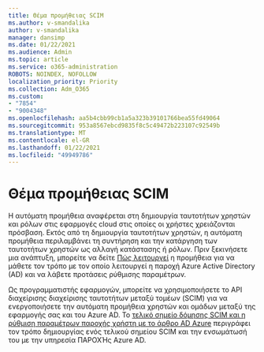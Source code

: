 ```yaml
---
title: Θέμα προμήθειας SCIM
ms.author: v-smandalika
author: v-smandalika
manager: dansimp
ms.date: 01/22/2021
ms.audience: Admin
ms.topic: article
ms.service: o365-administration
ROBOTS: NOINDEX, NOFOLLOW
localization_priority: Priority
ms.collection: Adm_O365
ms.custom:
- "7854"
- "9004348"
ms.openlocfilehash: aa5b4cbb99cb1a5a323b39101766bea55fd49064
ms.sourcegitcommit: 953a8567ebcd9835f8c5c49472b223107c92549b
ms.translationtype: MT
ms.contentlocale: el-GR
ms.lasthandoff: 01/22/2021
ms.locfileid: "49949786"
---
```

# <a name="scim-provisioning-issue"></a>Θέμα προμήθειας SCIM

Η αυτόματη προμήθεια αναφέρεται στη δημιουργία ταυτοτήτων χρηστών και ρόλων στις εφαρμογές cloud στις οποίες οι χρήστες χρειάζονται πρόσβαση. Εκτός από τη δημιουργία ταυτοτήτων χρηστών, η αυτόματη προμήθεια περιλαμβάνει τη συντήρηση και την κατάργηση των ταυτοτήτων χρηστών ως αλλαγή κατάστασης ή ρόλων. Πριν ξεκινήσετε μια ανάπτυξη, μπορείτε να δείτε [Πώς λειτουργεί](https://docs.microsoft.com/azure/active-directory/app-provisioning/how-provisioning-works) η προμήθεια για να μάθετε τον τρόπο με τον οποίο λειτουργεί η παροχή Azure Active Directory (AD) και να λάβετε προτάσεις ρύθμισης παραμέτρων.

Ως προγραμματιστής εφαρμογών, μπορείτε να χρησιμοποιήσετε το API διαχείρισης διαχείρισης ταυτοτήτων μεταξύ τομέων (SCIM) για να ενεργοποιήσετε την αυτόματη προμήθεια χρηστών και ομάδων μεταξύ της εφαρμογής σας και του Azure AD. Το [τελικό σημείο δόμησης SCIM και η ρύθμιση παραμέτρων παροχής χρήστη με το άρθρο AD Azure](https://docs.microsoft.com/azure/active-directory/app-provisioning/use-scim-to-provision-users-and-groups) περιγράφει τον τρόπο δημιουργίας ενός τελικού σημείου SCIM και την ενσωμάτωσή του με την υπηρεσία ΠΑΡΟΧΉς Azure AD.



